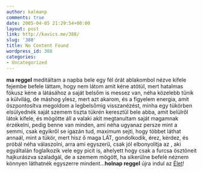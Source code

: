 ```yaml
---
author: kalmanp
comments: true
date: 2005-04-05 21:29:54+00:00
layout: post
link: http://kavics.me/388/
slug: '388'
title: No Content Found
wordpress_id: 388
categories:
- Uncategorized
---
```


**ma reggel** meditáltam a napba bele egy fél órát ablakombol nézve kifele fejembe befele láttam, hogy nem látom amit kéne atótül, mert hatalmas fókusz kéne a látásához a saját belsőm is messez van, néha közelebb tűnik a külvilág, de máshog ylesz, mert azt akarom, és a figyelem energia, amit öszpontosítva megoldom a legbelsőmig visszanézést, minha egy tükörben elsülyednék saját szemem tiszta tükrén keresztül bele abba, amit belülről látok kifele, és mögötte áll a valaki akit megtanultam saját magamnak érzékelni, pedig benne van minden, ami néha ugyanaz persze mint a semmi, csak egyikről se igazán tud, maximum sejti, hogy többet láthat annaál, mint a tükör, mert hisz ő maga LÁT, gondolkodik, érez, kérdez, és próbál néha válaszolni, arra ami egyszerű, csak jól elbonyolítja az , aki egyáltalán foglalkozik vele egy picit is, ahelyett hogy csak a furcsa ösztöneit hajkurászva szaladgál, de a szemem mögött, ha sikerülne befelé néznem könnyen láthatnék egyszerre mindent...**holnap reggel** újra indul az [Élet](http://web.mit.edu/kljensen/Public/life.jpg)!  

